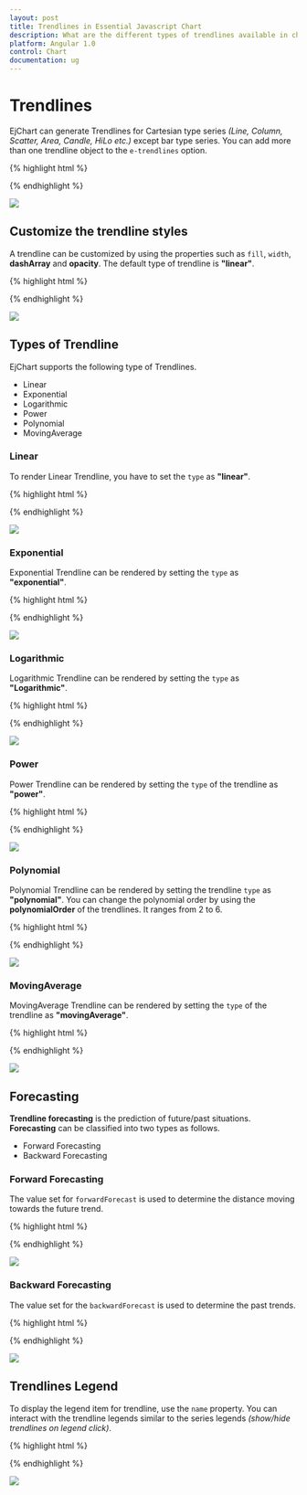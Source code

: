 ```yaml
---
layout: post
title: Trendlines in Essential Javascript Chart
description: What are the different types of trendlines available in chart.
platform: Angular 1.0
control: Chart
documentation: ug
---
```


# Trendlines

EjChart can generate Trendlines for Cartesian type series *(Line, Column, Scatter, Area, Candle, HiLo etc.)* except bar type series. You can add more than one trendline object to the `e-trendlines` option.

{% highlight html %}

<html xmlns="http://www.w3.org/1999/xhtml" lang="en" ng-app="ChartApp">
    <head>
        <title>Essential Studio for AngularJS: Chart</title>
        <!--CSS and Script file References -->
    </head>
    <body ng-controller="ChartCtrl">
        <div id="container" ej-chart >
        <e-series>
        <e-series e-trendlines="trendline"></e-series>
        </e-series>
        </div>
        <script>
                angular.module('ChartApp', ['ejangular'])
                .controller('ChartCtrl', function ($scope) {
                  $scope.trendlines=[{
                       //Enable Trendline to chart series
                       visibility: "visible", type: "linear"
                     }];
                   });
        </script>
    </body>
</html>



{% endhighlight %}

![](Trendlines_images/Trendlines_img1.png)


## Customize the trendline styles

A trendline can be customized by using the properties such as `fill`, `width`, **dashArray** and **opacity**. The default type of trendline is **"linear"**.

{% highlight html %}

<html xmlns="http://www.w3.org/1999/xhtml" lang="en" ng-app="ChartApp">
    <head>
        <title>Essential Studio for AngularJS: Chart</title>
        <!--CSS and Script file References -->
    </head>
    <body ng-controller="ChartCtrl">
        <div id="container" ej-chart >
        <e-series>
        <e-series e-trendlines="trendline"></e-series>
        </e-series>
        </div>
        <script>
                angular.module('ChartApp', ['ejangular'])
                .controller('ChartCtrl', function ($scope) {
                  $scope.trendlines=[{
                         //Customize the Trendline styles
                         fill: '#99CCFF', width: 3, opacity: 1, dashArray: '2,3'
                     }];
                   });
        </script>
    </body>
</html>


{% endhighlight %}

![](Trendlines_images/Trendlines_img2.png)



## Types of Trendline

EjChart supports the following type of Trendlines.

* Linear
* Exponential
* Logarithmic
* Power 
* Polynomial
* MovingAverage

### Linear

To render Linear Trendline, you have to set the `type` as **"linear"**. 

{% highlight html %}

<html xmlns="http://www.w3.org/1999/xhtml" lang="en" ng-app="ChartApp">
    <head>
        <title>Essential Studio for AngularJS: Chart</title>
        <!--CSS and Script file References -->
    </head>
    <body ng-controller="ChartCtrl">
        <div id="container" ej-chart >
        <e-series>
        <e-series e-trendlines="trendline"></e-series>
        </e-series>
        </div>
        <script>
                angular.module('ChartApp', ['ejangular'])
                .controller('ChartCtrl', function ($scope) {
                  $scope.trendlines=[{
                         //Change the Trendline type
                         type:"linear"
                     }];
                   });
        </script>
    </body>
</html>
 


{% endhighlight %}

![](Trendlines_images/Trendlines_img3.png)


### Exponential

Exponential Trendline can be rendered by setting the `type` as **"exponential"**. 

{% highlight html %}

 <html xmlns="http://www.w3.org/1999/xhtml" lang="en" ng-app="ChartApp">
    <head>
        <title>Essential Studio for AngularJS: Chart</title>
        <!--CSS and Script file References -->
    </head>
    <body ng-controller="ChartCtrl">
        <div id="container" ej-chart >
        <e-series>
        <e-series e-trendlines="trendline"></e-series>
        </e-series>
        </div>
        <script>
                angular.module('ChartApp', ['ejangular'])
                .controller('ChartCtrl', function ($scope) {
                  $scope.trendlines=[{
                         //Change the Trendline type
                         type:"exponential"
                     }];
                   });
        </script>
    </body>
</html>


{% endhighlight %}

![](Trendlines_images/Trendlines_img4.png)


### Logarithmic

Logarithmic Trendline can be rendered by setting the `type` as **"Logarithmic"**.  

{% highlight html %}
<html xmlns="http://www.w3.org/1999/xhtml" lang="en" ng-app="ChartApp">
    <head>
        <title>Essential Studio for AngularJS: Chart</title>
        <!--CSS and Script file References -->
    </head>
    <body ng-controller="ChartCtrl">
        <div id="container" ej-chart >
        <e-series>
        <e-series e-trendlines="trendline"></e-series>
        </e-series>
        </div>
        <script>
                angular.module('ChartApp', ['ejangular'])
                .controller('ChartCtrl', function ($scope) {
                  $scope.trendlines=[{
                         //Change the Trendline type
                         type:"logarithmic"
                     }];
                   });
        </script>
    </body>
</html>


{% endhighlight %}

![](Trendlines_images/Trendlines_img5.png)


### Power

Power Trendline can be rendered by setting the `type` of the trendline as **"power"**. 

{% highlight html %}

 <html xmlns="http://www.w3.org/1999/xhtml" lang="en" ng-app="ChartApp">
    <head>
        <title>Essential Studio for AngularJS: Chart</title>
        <!--CSS and Script file References -->
    </head>
    <body ng-controller="ChartCtrl">
        <div id="container" ej-chart >
        <e-series>
        <e-series e-trendlines="trendline"></e-series>
        </e-series>
        </div>
        <script>
                angular.module('ChartApp', ['ejangular'])
                .controller('ChartCtrl', function ($scope) {
                  $scope.trendlines=[{
                         //Change the Trendline type
                         type:"power"
                     }];
                   });
        </script>
    </body>
</html>


{% endhighlight %}

![](Trendlines_images/Trendlines_img6.png)


### Polynomial

Polynomial Trendline can be rendered by setting the trendline `type` as **"polynomial"**.  You can change the polynomial order by using the **polynomialOrder** of the trendlines. It ranges from 2 to 6.

{% highlight html %}
<html xmlns="http://www.w3.org/1999/xhtml" lang="en" ng-app="ChartApp">
    <head>
        <title>Essential Studio for AngularJS: Chart</title>
        <!--CSS and Script file References -->
    </head>
    <body ng-controller="ChartCtrl">
        <div id="container" ej-chart >
        <e-series>
        <e-series e-trendlines="trendline"></e-series>
        </e-series>
        </div>
        <script>
                angular.module('ChartApp', ['ejangular'])
                .controller('ChartCtrl', function ($scope) {
                  $scope.trendlines=[{
                         //Change the Trendline type
                         type:"polynomial"
                     }];
                   });
        </script>
    </body>
</html>


{% endhighlight %}

![](Trendlines_images/Trendlines_img7.png)



### MovingAverage

MovingAverage Trendline can be rendered by setting the `type` of the trendline as **"movingAverage"**. 

{% highlight html %}

  <html xmlns="http://www.w3.org/1999/xhtml" lang="en" ng-app="ChartApp">
    <head>
        <title>Essential Studio for AngularJS: Chart</title>
        <!--CSS and Script file References -->
    </head>
    <body ng-controller="ChartCtrl">
        <div id="container" ej-chart >
        <e-series>
        <e-series e-trendlines="trendline"></e-series>
        </e-series>
        </div>
        <script>
                angular.module('ChartApp', ['ejangular'])
                .controller('ChartCtrl', function ($scope) {
                  $scope.trendlines=[{
                         //Change the Trendline type
                         type:"movingAverage",
                         period:"3"
                     }];
                   });
        </script>
    </body>
</html>


{% endhighlight %}

![](Trendlines_images/Trendlines_img8.png)

## Forecasting

**Trendline forecasting** is the prediction of future/past situations.  **Forecasting** can be classified into two types as follows.

  * Forward Forecasting
  * Backward Forecasting

### Forward Forecasting

The value set for `forwardForecast` is used to determine the distance moving towards the future trend.

{% highlight html %}
<html xmlns="http://www.w3.org/1999/xhtml" lang="en" ng-app="ChartApp">
    <head>
        <title>Essential Studio for AngularJS: Chart</title>
        <!--CSS and Script file References -->
    </head>
    <body ng-controller="ChartCtrl">
        <div id="container" ej-chart >
        <e-series>
        <e-series e-trendlines="trendline"></e-series>
        </e-series>
        </div>
        <script>
                angular.module('ChartApp', ['ejangular'])
                .controller('ChartCtrl', function ($scope) {
                  $scope.trendlines=[{
                         //Set the Forward forecasting value
                        forwardForecast:5
                     }];
                   });
        </script>
    </body>
</html>


{% endhighlight %}

![](Trendlines_images/Trendlines_img9.png)



### Backward Forecasting

The value set for the `backwardForecast` is used to determine the past trends.

{% highlight html %}

  <html xmlns="http://www.w3.org/1999/xhtml" lang="en" ng-app="ChartApp">
    <head>
        <title>Essential Studio for AngularJS: Chart</title>
        <!--CSS and Script file References -->
    </head>
    <body ng-controller="ChartCtrl">
        <div id="container" ej-chart >
        <e-series>
        <e-series e-trendlines="trendline"></e-series>
        </e-series>
        </div>
        <script>
                angular.module('ChartApp', ['ejangular'])
                .controller('ChartCtrl', function ($scope) {
                  $scope.trendlines=[{
                         //Set the Backward forecasting value
                        backwardForecast:5
                     }];
                   });
        </script>
    </body>
</html>


{% endhighlight %}

![](Trendlines_images/Trendlines_img10.png)


## Trendlines Legend

To display the legend item for trendline, use the `name` property. You can interact with the trendline legends similar to the series legends *(show/hide trendlines on legend click)*.  

{% highlight html %}

<html xmlns="http://www.w3.org/1999/xhtml" lang="en" ng-app="ChartApp">
    <head>
        <title>Essential Studio for AngularJS: Chart</title>
        <!--CSS and Script file References -->
    </head>
    <body ng-controller="ChartCtrl">
        <div id="container" ej-chart >
        <e-series>
        <e-series e-trendlines="trendline"></e-series>
        </e-series>
        </div>
        <script>
                angular.module('ChartApp', ['ejangular'])
                .controller('ChartCtrl', function ($scope) {
                  $scope.trendlines=[{
                         //...
                       //Set Trendline name to display in the legend
                       name: 'Linear'
                     }];
                   });
        </script>
    </body>
</html>



{% endhighlight %}

![](Trendlines_images/Trendlines_img11.png)
